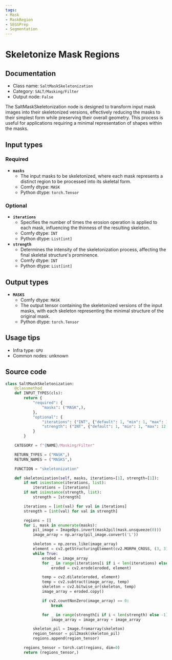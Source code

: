 ```yaml
---
tags:
- Mask
- MaskRegion
- SEGSPrep
- Segmentation
---
```


# Skeletonize Mask Regions
## Documentation
- Class name: `SaltMaskSkeletonization`
- Category: `SALT/Masking/Filter`
- Output node: `False`

The SaltMaskSkeletonization node is designed to transform input mask images into their skeletonized versions, effectively reducing the masks to their simplest form while preserving their overall geometry. This process is useful for applications requiring a minimal representation of shapes within the masks.
## Input types
### Required
- **`masks`**
    - The input masks to be skeletonized, where each mask represents a distinct region to be processed into its skeletal form.
    - Comfy dtype: `MASK`
    - Python dtype: `torch.Tensor`
### Optional
- **`iterations`**
    - Specifies the number of times the erosion operation is applied to each mask, influencing the thinness of the resulting skeleton.
    - Comfy dtype: `INT`
    - Python dtype: `List[int]`
- **`strength`**
    - Determines the intensity of the skeletonization process, affecting the final skeletal structure's prominence.
    - Comfy dtype: `INT`
    - Python dtype: `List[int]`
## Output types
- **`MASKS`**
    - Comfy dtype: `MASK`
    - The output tensor containing the skeletonized versions of the input masks, with each skeleton representing the minimal structure of the original mask.
    - Python dtype: `torch.Tensor`
## Usage tips
- Infra type: `GPU`
- Common nodes: unknown


## Source code
```python
class SaltMaskSkeletonization:
    @classmethod
    def INPUT_TYPES(cls):
        return {
            "required": {
                "masks": ("MASK",),
            },
            "optional": {
                "iterations": ("INT", {"default": 1, "min": 1, "max": 10, "step": 1}),
                "strength": ("INT", {"default": 1, "min": 1, "max": 12, "step": 1})
            }
        }

    CATEGORY = f"{NAME}/Masking/Filter"

    RETURN_TYPES = ("MASK",)
    RETURN_NAMES = ("MASKS",)

    FUNCTION = "skeletonization"

    def skeletonization(self, masks, iterations=[1], strength=[1]):
        if not isinstance(iterations, list):
            iterations = [iterations]
        if not isinstance(strength, list):
            strength = [strength]

        iterations = [int(val) for val in iterations]
        strength = [int(val) for val in strength]

        regions = []
        for i, mask in enumerate(masks):
            pil_image = ImageOps.invert(mask2pil(mask.unsqueeze(0)))
            image_array = np.array(pil_image.convert('L'))

            skeleton = np.zeros_like(image_array)
            element = cv2.getStructuringElement(cv2.MORPH_CROSS, (3, 3))
            while True:
                eroded = image_array
                for _ in range(iterations[i if i < len(iterations) else -1]):
                    eroded = cv2.erode(eroded, element)

                temp = cv2.dilate(eroded, element)
                temp = cv2.subtract(image_array, temp)
                skeleton = cv2.bitwise_or(skeleton, temp)
                image_array = eroded.copy()

                if cv2.countNonZero(image_array) == 0:
                    break

                for _ in range(strength[i if i < len(strength) else -1]):
                    image_array = image_array + image_array

            skeleton_pil = Image.fromarray(skeleton)
            region_tensor = pil2mask(skeleton_pil)
            regions.append(region_tensor)

        regions_tensor = torch.cat(regions, dim=0)
        return (regions_tensor,)

```
